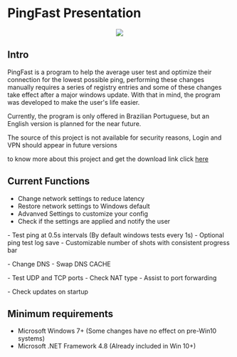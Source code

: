 # PingFast Presentation

<p align="center">
  <img src="https://user-images.githubusercontent.com/106140045/187012517-be90852f-55e5-435c-a49b-13ecddc030cf.jpg?raw=true"/>
</p>

## Intro

PingFast is a program to help the average user test and optimize their connection for the lowest possible ping, performing these changes manually requires a series of registry entries and some of these changes take effect after a major windows update. With that in mind, the program was developed to make the user's life easier. </p>

Currently, the program is only offered in Brazilian Portuguese, but an English version is planned for the near future. </p>

The source of this project is not available for security reasons, Login and VPN should appear in future versions </p>

to know more about this project and get the download link click <a href="https://pingfast.com.br">here</a>

## Current Functions

- Change network settings to reduce latency
- Restore network settings to Windows default
- Advanved Settings to customize your config
- Check if the settings are applied and notify the user
</p>
- Test ping at 0.5s intervals (By default windows tests every 1s)
- Optional ping test log save
- Customizable number of shots with consistent progress bar
</p>
- Change DNS
- Swap DNS CACHE
</p>
- Test UDP and TCP ports
- Check NAT type
- Assist to port forwarding 
</p>
- Check updates on startup

## Minimum requirements

- Microsoft Windows 7+ (Some changes have no effect on pre-Win10 systems)
- Microsoft .NET Framework 4.8 (Already included in Win 10+)
